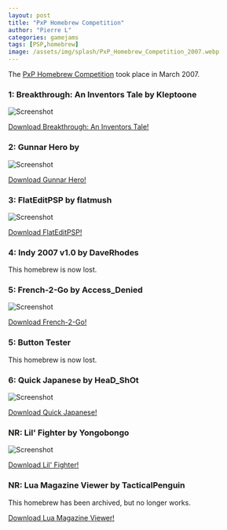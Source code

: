 ```yaml
---
layout: post
title: "PxP Homebrew Competition"
author: "Pierre L"
categories: gamejams
tags: [PSP,homebrew]
image: /assets/img/splash/PxP_Homebrew_Competition_2007.webp
---
```


The [PxP Homebrew Competition](https://web.archive.org/web/20070602122812/http://jparishy.com/wp/2007/03/28/we-have-a-winner/) took place in March 2007.

### 1: Breakthrough: An Inventors Tale by Kleptoone

![Screenshot](https://github.com/PSP-Archive/PSP-Archive.github.io/raw/gh-pages/assets/img/snaps/__SC01853_00001.webp)

<a href="https://archive.org/details/breakthrough.-7z">Download Breakthrough: An Inventors Tale!</a>

### 2: Gunnar Hero by 

![Screenshot](https://github.com/PSP-Archive/PSP-Archive.github.io/raw/gh-pages/assets/img/snaps/gunnarhero.webp)

<a href="https://archive.org/details/gunnarhero.7z">Download Gunnar Hero!</a>

### 3: FlatEditPSP by flatmush

![Screenshot](https://github.com/PSP-Archive/PSP-Archive.github.io/raw/gh-pages/assets/img/snaps/20210627172214.webp)

<a href="https://archive.org/details/flat-edit.-7z">Download FlatEditPSP!</a>

### 4: Indy 2007 v1.0 by DaveRhodes

This homebrew is now lost.

### 5: French-2-Go by Access_Denied

![Screenshot](https://github.com/PSP-Archive/PSP-Archive.github.io/raw/gh-pages/assets/img/snaps/FREN00920_00000.webp)

<a href="https://archive.org/details/french-2-go.-7z">Download French-2-Go!</a>

### 5: Button Tester

This homebrew is now lost.

### 6: Quick Japanese by HeaD_ShOt

![Screenshot](https://github.com/PSP-Archive/PSP-Archive.github.io/raw/gh-pages/assets/img/snaps/quickjapanese.webp)

<a href="https://archive.org/details/quick-japanese.-7z">Download Quick Japanese!</a>

### NR: Lil' Fighter by Yongobongo

![Screenshot](https://github.com/PSP-Archive/PSP-Archive.github.io/raw/gh-pages/assets/img/snaps/LIL01073_00000.webp)

<a href="https://archive.org/details/lil-fighter.-7z">Download Lil' Fighter!</a>

### NR: Lua Magazine Viewer by TacticalPenguin

This homebrew has been archived, but no longer works.

<a href="https://archive.org/details/lua-magazine-viewer">Download Lua Magazine Viewer!</a>
